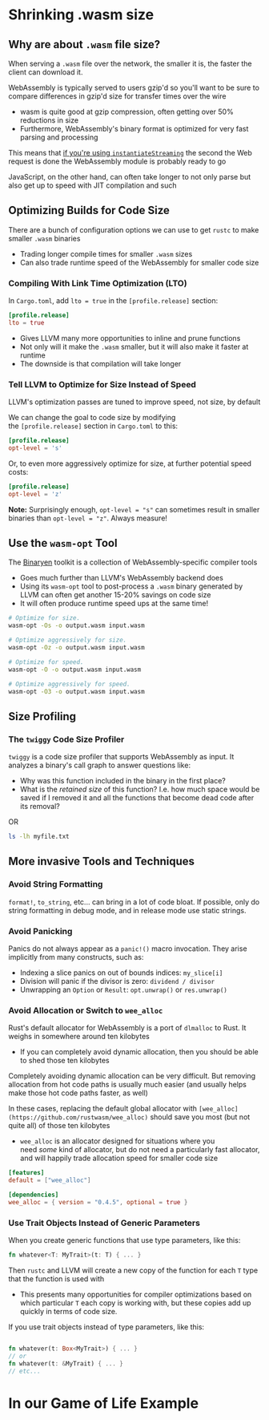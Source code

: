 # Shrinking .wasm size

## Why are about `.wasm` file size?

When serving a `.wasm` file over the network, the smaller it is, the faster the client can download it.

WebAssembly is typically served to users gzip'd so you'll want to be sure to compare differences in gzip'd size for transfer times over the wire

- wasm is quite good at gzip compression, often getting over 50% reductions in size
- Furthermore, WebAssembly's binary format is optimized for very fast parsing and processing

This means that [if you're using `instantiateStreaming`](https://hacks.mozilla.org/2018/01/making-webassembly-even-faster-firefoxs-new-streaming-and-tiering-compiler/) the second the Web request is done the WebAssembly module is probably ready to go

JavaScript, on the other hand, can often take longer to not only parse but also get up to speed with JIT compilation and such

## Optimizing Builds for Code Size

There are a bunch of configuration options we can use to get `rustc` to make smaller `.wasm` binaries

- Trading longer compile times for smaller `.wasm` sizes
- Can also trade runtime speed of the WebAssembly for smaller code size

### Compiling With Link Time Optimization (LTO)

In `Cargo.toml`, add `lto = true` in the `[profile.release]` section:

```toml
[profile.release]
lto = true
```

- Gives LLVM many more opportunities to inline and prune functions
- Not only will it make the `.wasm` smaller, but it will also make it faster at runtime
- The downside is that compilation will take longer

### Tell LLVM to Optimize for Size Instead of Speed

LLVM's optimization passes are tuned to improve speed, not size, by default

We can change the goal to code size by modifying the `[profile.release]` section in `Cargo.toml` to this:

```toml
[profile.release]
opt-level = 's'
```

Or, to even more aggressively optimize for size, at further potential speed costs:

```toml
[profile.release]
opt-level = 'z'
```

**Note:** Surprisingly enough, `opt-level = "s"` can sometimes result in smaller binaries than `opt-level = "z"`. Always measure!

## Use the `wasm-opt` Tool

The [Binaryen](https://github.com/WebAssembly/binaryen) toolkit is a collection of WebAssembly-specific compiler tools

- Goes much further than LLVM's WebAssembly backend does
- Using its `wasm-opt` tool to post-process a `.wasm` binary generated by LLVM can often get another 15-20% savings on code size
- It will often produce runtime speed ups at the same time!

```bash
# Optimize for size.
wasm-opt -Os -o output.wasm input.wasm

# Optimize aggressively for size.
wasm-opt -Oz -o output.wasm input.wasm

# Optimize for speed.
wasm-opt -O -o output.wasm input.wasm

# Optimize aggressively for speed.
wasm-opt -O3 -o output.wasm input.wasm
```

## Size Profiling

### **The `twiggy` Code Size Profiler**

`twiggy` is a code size profiler that supports WebAssembly as input. It analyzes a binary's call graph to answer questions like:

- Why was this function included in the binary in the first place?
- What is the *retained size* of this function? I.e. how much space would be saved if I removed it and all the functions that become dead code after its removal?

OR

```bash
ls -lh myfile.txt
```

## More invasive Tools and Techniques

### **Avoid String Formatting**

`format!`, `to_string`, etc... can bring in a lot of code bloat. If possible, only do string formatting in debug mode, and in release mode use static strings.

### Avoid Panicking

Panics do not always appear as a `panic!()` macro invocation. They arise implicitly from many constructs, such as:

- Indexing a slice panics on out of bounds indices: `my_slice[i]`
- Division will panic if the divisor is zero: `dividend / divisor`
- Unwrapping an `Option` or `Result`: `opt.unwrap()` or `res.unwrap()`

### Avoid Allocation or Switch to `wee_alloc`

Rust's default allocator for WebAssembly is a port of `dlmalloc` to Rust. It weighs in somewhere around ten kilobytes

- If you can completely avoid dynamic allocation, then you should be able to shed those ten kilobytes

Completely avoiding dynamic allocation can be very difficult. But removing allocation from hot code paths is usually much easier (and usually helps make those hot code paths faster, as well)

In these cases, replacing the default global allocator with `[wee_alloc](https://github.com/rustwasm/wee_alloc)` should save you most (but not quite all) of those ten kilobytes

- `wee_alloc` is an allocator designed for situations where you need *some* kind of allocator, but do not need a particularly fast allocator, and will happily trade allocation speed for smaller code size

```toml
[features]
default = ["wee_alloc"]

[dependencies]
wee_alloc = { version = "0.4.5", optional = true }
```

### Use Trait Objects Instead of Generic Parameters

When you create generic functions that use type parameters, like this:

```rust
fn whatever<T: MyTrait>(t: T) { ... }
```

Then `rustc` and LLVM will create a new copy of the function for each `T` type that the function is used with

- This presents many opportunities for compiler optimizations based on which particular `T` each copy is working with, but these copies add up quickly in terms of code size.

If you use trait objects instead of type parameters, like this:

```rust

fn whatever(t: Box<MyTrait>) { ... }
// or
fn whatever(t: &MyTrait) { ... }
// etc...
```

# In our Game of Life Example